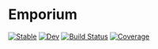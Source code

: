 # Emporium

[![Stable](https://img.shields.io/badge/docs-stable-blue.svg)](https://abelsiqueira.github.io/Emporium.jl/stable)
[![Dev](https://img.shields.io/badge/docs-dev-blue.svg)](https://abelsiqueira.github.io/Emporium.jl/dev)
[![Build Status](https://github.com/abelsiqueira/Emporium.jl/workflows/CI/badge.svg)](https://github.com/abelsiqueira/Emporium.jl/actions)
[![Coverage](https://codecov.io/gh/abelsiqueira/Emporium.jl/branch/main/graph/badge.svg)](https://codecov.io/gh/abelsiqueira/Emporium.jl)
